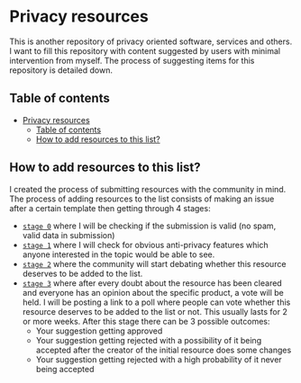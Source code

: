# Privacy resources
This is another repository of privacy oriented software, services and others. I want to fill this repository with content suggested by users with minimal intervention from myself. The process of suggesting items for this repository is detailed down.

## Table of contents
- [Privacy resources](#privacy-resources)
  - [Table of contents](#table-of-contents)
  - [How to add resources to this list?](#how-to-add-resources-to-this-list)

## How to add resources to this list?
I created the process of submitting resources with the community in mind. The process of adding resources to the list consists of making an issue after a certain template then getting through 4 stages:
- [`stage 0`](https://github.com/koocieyu/privacy-resources/labels/stage%200) where I will be checking if the submission is valid (no spam, valid data in submission)
- [`stage 1`](https://github.com/koocieyu/privacy-resources/labels/stage%201) where I will check for obvious anti-privacy features which anyone interested in the topic would be able to see.
- [`stage 2`](https://github.com/koocieyu/privacy-resources/labels/stage%202) where the community will start debating whether this resource deserves to be added to the list.
- [`stage 3`](https://github.com/koocieyu/privacy-resources/labels/stage%203) where after every doubt about the resource has been cleared and everyone has an opinion about the specific product, a vote will be held. I will be posting a link to a poll where people can vote whether this resource deserves to be added to the list or not. This usually lasts for 2 or more weeks. After this stage there can be 3 possible outcomes:
  - Your suggestion getting approved
  - Your suggestion getting rejected with a possibility of it being accepted after the creator of the initial resource does some changes
  - Your suggestion getting rejected with a high probability of it never being accepted